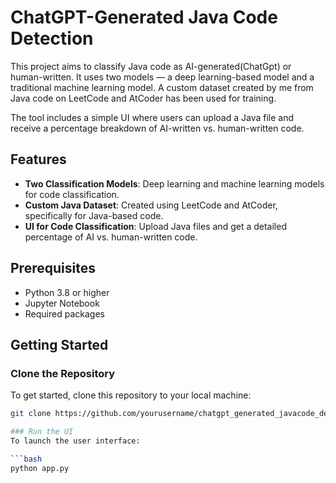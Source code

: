 # ChatGPT-Generated Java Code Detection

This project aims to classify Java code as AI-generated(ChatGpt) or human-written. It uses two models — a deep learning-based model and a traditional machine learning model. A custom dataset created by me from Java code on LeetCode and AtCoder has been used for training.

The tool includes a simple UI where users can upload a Java file and receive a percentage breakdown of AI-written vs. human-written code.

## Features
- **Two Classification Models**: Deep learning and machine learning models for code classification.
- **Custom Java Dataset**: Created using LeetCode and AtCoder, specifically for Java-based code.
- **UI for Code Classification**: Upload Java files and get a detailed percentage of AI vs. human-written code.

## Prerequisites
- Python 3.8 or higher
- Jupyter Notebook
- Required packages 

## Getting Started

### Clone the Repository
To get started, clone this repository to your local machine:
```bash
git clone https://github.com/yourusername/chatgpt_generated_javacode_detection.git

### Run the UI
To launch the user interface:

```bash
python app.py
